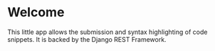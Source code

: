 # Welcome

This little app allows the submission and syntax highlighting of code snippets. It is backed by the Django REST Framework.